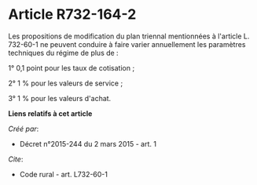 # Article R732-164-2

Les propositions de modification du plan triennal mentionnées à l'article L. 732-60-1 ne peuvent conduire à faire varier
annuellement les paramètres techniques du régime de plus de : 

1° 0,1 point pour les taux de cotisation ; 

2° 1 % pour les valeurs de service ; 

3° 1 % pour les valeurs d'achat.

**Liens relatifs à cet article**

_Créé par_:

  - Décret n°2015-244 du 2 mars 2015 - art. 1

_Cite_:

  - Code rural - art. L732-60-1
